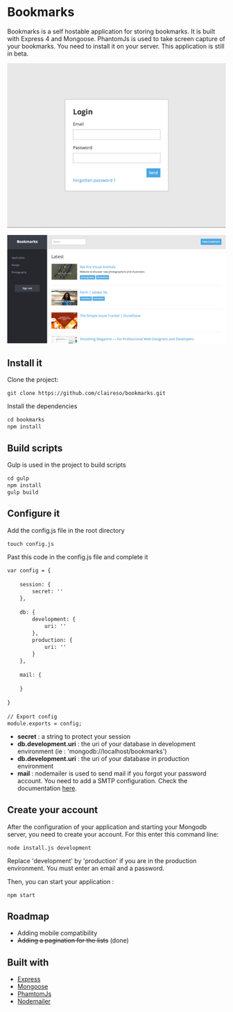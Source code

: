 Bookmarks
====================
Bookmarks is a self hostable application for storing bookmarks.
It is built with Express 4 and Mongoose. 
PhantomJs is used to take screen capture of your bookmarks. You need to install it on your server.
This application is still in beta.

![alt tag](https://github.com/claireso/bookmarks/raw/master/doc/screens/1.3.jpg)

![alt tag](https://github.com/claireso/bookmarks/raw/master/doc/screens/2.3.jpg)

Install it
---------------------
Clone the project:
```
git clone https://github.com/claireso/bookmarks.git
```

Install the dependencies
```
cd bookmarks
npm install
```

Build scripts
---------------------
Gulp is used in the project to build scripts

```
cd gulp
npm install
gulp build
```

Configure it
---------------------
Add the config.js file in the root directory
```
touch config.js
```

Past this code in the config.js file and complete it
```
var config = {

    session: {
        secret: ''
    },

    db: {
        development: {
            uri: ''
        },
        production: {
            uri: ''
        }
    },

    mail: {
    
    }

}

// Export config
module.exports = config;

```

* **secret** : a string to protect your session
* **db.development.uri** : the uri of your database in development environment (ie : 'mongodb://localhost/bookmarks')
* **db.development.uri** : the uri of your database in production environment
* **mail** : nodemailer is used to send mail if you forgot your password account. You need to add a SMTP configuration. Check the documentation [here](https://github.com/andris9/Nodemailer).    


Create your account
---------------------
After the configuration of your application and starting your Mongodb server, you need to create your account. For this enter this command line:
```
node install.js development
```
Replace 'development' by 'production' if you are in the production environment.
You must enter an email and a password.

Then, you can start your application : 
```
npm start
```

Roadmap
---------------------
* Adding mobile compatibility
* ~~Adding a pagination for the lists~~ (done)

Built with
---------------------
* [Express](http://expressjs.com/)
* [Mongoose](http://mongoosejs.com/)
* [PhamtomJs](http://phantomjs.org/)
* [Nodemailer](https://github.com/andris9/nodemailer)

